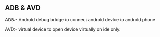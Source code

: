
## ADB & AVD

ADB:- Android debug bridge to connect android device to android phone 

AVD:- virtual device to open device virtually on ide only.

